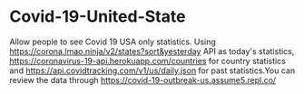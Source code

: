 # Covid-19-United-State
Allow people to see Covid 19 USA only statistics. Using https://corona.lmao.ninja/v2/states?sort&yesterday API as today's statistics, https://coronavirus-19-api.herokuapp.com/countries for country statistics and https://api.covidtracking.com/v1/us/daily.json for past statistics.You can review the data through https://covid-19-outbreak-us.assume5.repl.co/
